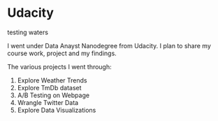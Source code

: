 # Udacity
testing waters

I went under Data Anayst Nanodegree from Udacity. I plan to share my course work, project and my findings.

The various projects I went through:
1. Explore Weather Trends
2. Explore TmDb dataset
3. A/B Testing on Webpage
4. Wrangle Twitter Data
5. Explore Data Visualizations 
